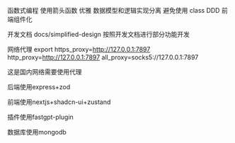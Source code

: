 函数式编程
使用箭头函数
优雅
数据模型和逻辑实现分离
避免使用 class
DDD
前端组件化

开发文档
docs/simplified-design
按照开发文档进行部分功能开发

网络代理
export https_proxy=http://127.0.0.1:7897 http_proxy=http://127.0.0.1:7897 all_proxy=socks5://127.0.0.1:7897

这是国内网络需要使用代理


后端使用express+zod

前端使用nextjs+shadcn-ui+zustand

插件使用fastgpt-plugin


数据库使用mongodb